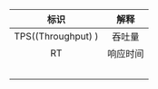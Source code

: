 | **标识** | **解释** |
| :---: | :---: |
| TPS\(\(Throughput\) \) | 吞吐量 |
| RT | 响应时间 |
|  |  |
|  |  |
|  |  |
|  |  |
|  |  |



